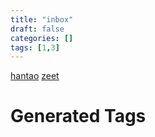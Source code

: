 ```yaml
---
title: "inbox"
draft: false
categories: []
tags: [1,3]
---
```


[hantao](/hantao)
[zeet](/zeet)










# Generated Tags

